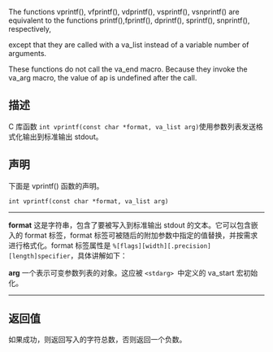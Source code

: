 The functions vprintf(), vfprintf(), vdprintf(), vsprintf(), vsnprintf() are equivalent to the functions printf(),fprintf(), dprintf(), sprintf(), snprintf(), respectively, 

except that they are called with a va_list instead of a variable number of arguments.  

These functions do not call the va_end  macro.   Because  they  invoke  the  va_arg
macro, the value of ap is undefined after the call.


## 描述
C 库函数 `int vprintf(const char *format, va_list arg)`使用参数列表发送格式化输出到标准输出 stdout。

## 声明
下面是 vprintf() 函数的声明。

`int vprintf(const char *format, va_list arg)`

---


**format**  这是字符串，包含了要被写入到标准输出 stdout 的文本。它可以包含嵌入的 format 标签，format 标签可被随后的附加参数中指定的值替换，并按需求进行格式化。format 标签属性是 `%[flags][width][.precision][length]specifier`，具体讲解如下：

**arg** 一个表示可变参数列表的对象。这应被 `<stdarg> `中定义的 va_start 宏初始化。

---

## 返回值

如果成功，则返回写入的字符总数，否则返回一个负数。